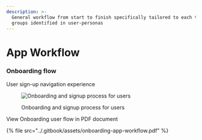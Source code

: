 ```yaml
---
description: >-
  General workflow from start to finish specifically tailored to each target
  groups identified in user-personas
---
```


# App Workflow

### Onboarding flow

User sign-up navigation experience

<div data-full-width="true">

<figure><picture><source srcset="../.gitbook/assets/onboarding-app-workflow-dark.png" media="(prefers-color-scheme: dark)"><img src="../.gitbook/assets/onboarding-app-workflow.png" alt="Onboarding and signup process for users"></picture><figcaption><p>Onboarding and signup process for users</p></figcaption></figure>

</div>

View Onboarding user flow in PDF document

{% file src="../.gitbook/assets/onboarding-app-workflow.pdf" %}
